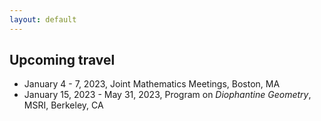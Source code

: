 ```yaml
---
layout: default
---
```


## Upcoming travel
 - January 4 - 7, 2023, Joint Mathematics Meetings, Boston, MA
 - January 15, 2023 - May 31, 2023, Program on *Diophantine Geometry*, MSRI, Berkeley, CA
